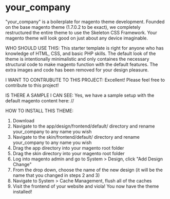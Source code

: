 your_company
============

"your_company" is a boilerplate for magento theme development. Founded on the base magento theme (1.7.0.2 to be exact), we completely restructured the entire theme to use the Skeleton CSS Framework. Your magento theme will look good on just about any device imaginable.

WHO SHOULD USE THIS:
This starter template is right for anyone who has knowledge of HTML, CSS, and basic PHP skills. The default look of the theme is intentionally minimalistic and only containes the necessary structural code to make magento function with the default features. The extra images and code has been removed for your design pleasure.

I WANT TO CONTRUBUTE TO THIS PROJECT:
Excellent! Please feel free to contribute to this project!

IS THERE A SAMPLE I CAN SEE:
Yes, we have a sample setup with the default magento content here:
//

HOW TO INSTALL THIS THEME:
1. Download
2. Navigate to the app/design/frontend/default/ directory and rename your_company to any name you wish
3. Navigate to the skin/frontend/default/ directory and rename your_company to any name you wish
4. Drag the app directory into your magento root folder
5. Drag the skin directory into your magento root folder
6. Log into magento admin and go to System > Design, click "Add Design Change"
7. From the drop down, choose the name of the new design (it will be the name that you changed in steps 2 and 3)
8. Navigate to System > Cache Management, flush all of the caches
9. Visit the frontend of your website and viola! You now have the theme installed!